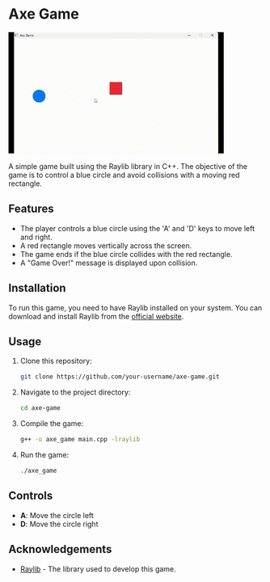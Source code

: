 # Axe Game

![Axe Game](https://github.com/MohamedElsayedd1/Axe-Game/blob/main/Gameplay.gif)

A simple game built using the Raylib library in C++. The objective of the game is to control a blue circle and avoid collisions with a moving red rectangle.

## Features

- The player controls a blue circle using the 'A' and 'D' keys to move left and right.
- A red rectangle moves vertically across the screen.
- The game ends if the blue circle collides with the red rectangle.
- A "Game Over!" message is displayed upon collision.

## Installation

To run this game, you need to have Raylib installed on your system. You can download and install Raylib from the [official website](https://www.raylib.com/).

## Usage

1. Clone this repository:
    ```sh
    git clone https://github.com/your-username/axe-game.git
    ```

2. Navigate to the project directory:
    ```sh
    cd axe-game
    ```

3. Compile the game:
    ```sh
    g++ -o axe_game main.cpp -lraylib
    ```

4. Run the game:
    ```sh
    ./axe_game
    ```

## Controls

- **A**: Move the circle left
- **D**: Move the circle right

## Acknowledgements

- [Raylib](https://www.raylib.com/) - The library used to develop this game.
